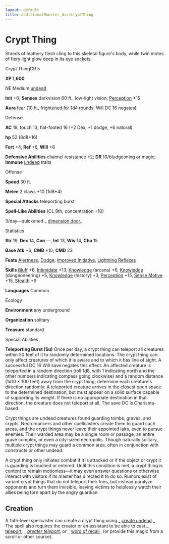 ```yaml
---
layout: default
title: additionalMonster_dir/cryptThing
---
```

# Crypt Thing

Shreds of leathery flesh cling to this skeletal figure's body, while twin motes of fiery light glow deep in its eye sockets.

Crypt ThingCR 5

**XP 1,600**

NE Medium [undead](monsters/creatureTypes#_undead)

**Init** +6; **Senses** darkvision 60 ft., low-light vision; [Perception](additionalMonster_dir/../skill_dir/perception#_perception) +15

**Aura** [fear](monsters/universalMonsterRules#_fear-(su-or-sp)) (10 ft., frightened for 1d4 rounds, Will DC 16 negates)

Defense

**AC** 19, touch 13, flat-footed 16 (+2 Dex, +1 dodge, +6 natural)

**hp** 52 (8d8+16)

**Fort** +4, **Ref** +6, **Will** +8

**Defensive Abilities** channel [resistance](monster_dir/universalMonsterRules#_resistance) +2; **DR** 10/bludgeoning or magic; **Immune** [undead](monster_dir/creatureTypes#_undead) traits

Offense

**Speed** 30 ft.

**Melee** 2 claws +10 (1d8+4)

**Special Attacks** teleporting burst

**Spell-Like Abilities** (CL 8th; concentration +10)

3/day—quickened _ [dimension door](additionalMonster_dir/../spell_dir/dimensionDoor#_dimension-door)_

Statistics

**Str** 19, **Dex** 14, **Con** —, **Int** 13, **Wis** 14, **Cha** 15

**Base Atk** +6; **CMB** +10; **CMD** 23

**Feats** [Alertness](additionalMonsters/../feats#_alertness), [Dodge](additionalMonster_dir/../feats#_dodge), [Improved Initiative](additionalMonster_dir/../feats#_improved-initiative), [Lightning Reflexes](additionalMonster_dir/../feats#_lightning-reflexes)

**Skills** [Bluff](additionalMonster_dir/../skill_dir/bluff#_bluff) +6, [Intimidate](additionalMonsters/../skill_dir/intimidate#_intimidate) +13, [Knowledge](additionalMonsters/../skill_dir/knowledge#_knowledge) (arcana) +6, [Knowledge](additionalMonsters/../skill_dir/knowledge#_knowledge) (dungeoneering) +5, [Knowledge](additionalMonsters/../skill_dir/knowledge#_knowledge) (history) +3, [Perception](additionalMonsters/../skill_dir/perception#_perception) +15, [Sense Motive](additionalMonsters/../skill_dir/senseMotive#_sense-motive) +15, [Stealth](additionalMonsters/../skill_dir/stealth#_stealth) +9

**Languages** Common

Ecology

**Environment** any underground

**Organization** solitary

**Treasure** standard

Special Abilities

**Teleporting Burst (Su)** Once per day, a crypt thing can teleport all creatures within 50 feet of it to randomly determined locations. The crypt thing can only affect creatures of which it is aware and to which it has line of sight. A successful DC 16 Will save negates this effect. An affected creature is teleported in a random direction (roll 1d8, with 1 indicating north and the other numbers indicating compass going clockwise) and a random distance (1d10 × 100 feet) away from the crypt thing; determine each creature's direction randomly. A teleported creature arrives in the closest open space to the determined destination, but must appear on a solid surface capable of supporting its weight. If there is no appropriate destination in that direction, the creature does not teleport at all. The save DC is Charisma-based.

Crypt things are undead creatures found guarding tombs, graves, and crypts. Necromancers and other spellcasters create them to guard such areas, and the crypt things never leave their appointed lairs, even to pursue enemies. Their warded area may be a single room or passage, an entire grave complex, or even a city-sized necropolis. Though naturally solitary, multiple crypt things may guard a common area, often in conjunction with constructs or other undead.

A crypt thing only initiates combat if it is attacked or if the object or crypt it is guarding is touched or entered. Until this condition is met, a crypt thing is content to remain motionless—it may even answer questions or otherwise interact with visitors if its master has directed it to do so. Rumors exist of variant crypt things that do not teleport their foes, but instead paralyze opponents and turn them invisible, leaving victims to helplessly watch their allies being torn apart by the angry guardian.

## Creation

A 15th-level spellcaster can create a crypt thing using _ [create undead](additionalMonsters/../spell_dir/createUndead#_create-undead)._ The spell also requires the creator or an assistant to be able to cast _ [teleport](additionalMonsters/../spell_dir/teleport#_teleport)_, _ [greater teleport](additionalMonsters/../spell_dir/teleport#_teleport-greater)_, or _ [word of recall](additionalMonsters/../spell_dir/wordOfRecall#_word-of-recall)_ (or provide this magic from a scroll or other source).


